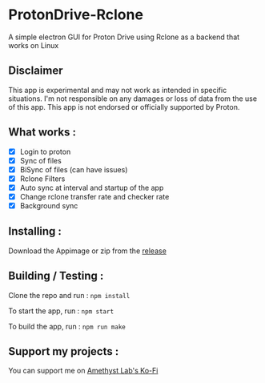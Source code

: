 # ProtonDrive-Rclone
A simple electron GUI for Proton Drive using Rclone as a backend that works on Linux

## Disclaimer
This app is experimental and may not work as intended in specific situations. I'm not responsible on any damages or loss of data from the use of this app.
This app is not endorsed or officially supported by Proton.

## What works :
- [x] Login to proton
- [x] Sync of files
- [x] BiSync of files (can have issues)
- [x] Rclone Filters
- [x] Auto sync at interval and startup of the app
- [x] Change rclone transfer rate and checker rate
- [x] Background sync

## Installing :
Download the Appimage or zip from the [release](https://github.com/MiMillieuh/ProtonDrive-Rclone/releases)

## Building / Testing : 

Clone the repo and run :
`npm install`

To start the app, run :
`npm start`

To build the app, run : 
`npm run make`

## Support my projects : 
You can support me on [Amethyst Lab's Ko-Fi](https://ko-fi.com/amethystlab)
